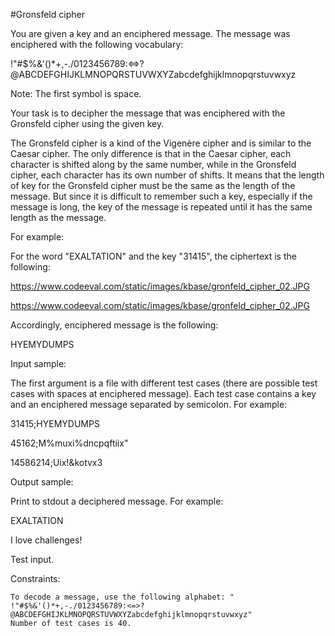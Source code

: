 #Gronsfeld cipher

You are given a key and an enciphered message. The message was enciphered with the following vocabulary:

 !"#$%&'()*+,-./0123456789:<=>?@ABCDEFGHIJKLMNOPQRSTUVWXYZabcdefghijklmnopqrstuvwxyz

Note: The first symbol is space.

Your task is to decipher the message that was enciphered with the Gronsfeld cipher using the given key.

The Gronsfeld cipher is a kind of the Vigenère cipher and is similar to the Caesar cipher. The only difference is that in the Caesar cipher, each character is shifted along by the same number, while in the Gronsfeld cipher, each character has its own number of shifts. It means that the length of key for the Gronsfeld cipher must be the same as the length of the message. But since it is difficult to remember such a key, especially if the message is long, the key of the message is repeated until it has the same length as the message.

For example:

For the word "EXALTATION" and the key "31415", the ciphertext is the following:

https://www.codeeval.com/static/images/kbase/gronfeld_cipher_02.JPG

https://www.codeeval.com/static/images/kbase/gronfeld_cipher_02.JPG

Accordingly, enciphered message is the following:

HYEMYDUMPS

Input sample:

The first argument is a file with different test cases (there are possible test cases with spaces at enciphered message). Each test case contains a key and an enciphered message separated by semicolon.
For example: 

31415;HYEMYDUMPS

45162;M%muxi%dncpqftiix"

14586214;Uix!&kotvx3


Output sample:

Print to stdout a deciphered message.
For example:

EXALTATION

I love challenges!

Test input.

Constraints:

    To decode a message, use the following alphabet: " !"#$%&'()*+,-./0123456789:<=>?@ABCDEFGHIJKLMNOPQRSTUVWXYZabcdefghijklmnopqrstuvwxyz"
    Number of test cases is 40.
